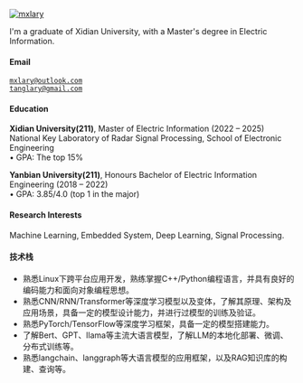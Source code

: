 [![mxlary](https://img.shields.io/badge/mxlary-github-blue?logo=github)](https://github.com/mxlary)

I'm a graduate of Xidian University, with a Master's degree in Electric Information.

#### Email  
<code>mxlary@outlook.com</code>  
<code>tanglary@gmail.com</code>

#### Education  
**Xidian University(211)**, Master of Electric Information (2022 – 2025)    
National Key Laboratory of Radar Signal Processing, School of Electronic Engineering    
• GPA: The top 15%  

<!--**XX University**, Exchange student <br>  
• As a XX, represented my college as an outstanding student for a XX exchange program.  -->
**Yanbian University(211)**, Honours Bachelor of Electric Information Engineering (2018 – 2022)  
• GPA: 3.85/4.0 (top 1 in the major)  

#### Research Interests  
Machine Learning, Embedded System, Deep Learning, Signal Processing.


#### 技术栈
*   熟悉Linux下跨平台应用开发，熟练掌握C++/Python编程语言，并具有良好的编码能力和面向对象编程思想。
*   熟悉CNN/RNN/Transformer等深度学习模型以及变体，了解其原理、架构及应用场景，具备一定的模型设计能力，并进行过模型的训练及验证。
*   熟悉PyTorch/TensorFlow等深度学习框架，具备一定的模型搭建能力。
*   了解Bert、GPT、llama等主流大语言模型，了解LLM的本地化部署、微调、分布式训练等。
*   熟悉langchain、langgraph等大语言模型的应用框架，以及RAG知识库的构建、查询等。
